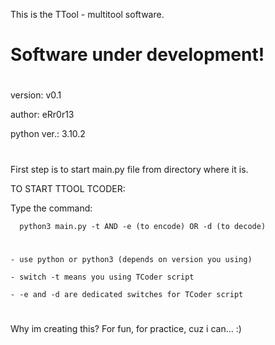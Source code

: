This is the TTool - multitool software.

# Software under development!

#
version: v0.1

author: eRr0r13

python ver.: 3.10.2
#


First step is to start main.py file from directory where it is.

TO START TTOOL TCODER:

Type the command: 
        
      python3 main.py -t AND -e (to encode) OR -d (to decode)
#

    - use python or python3 (depends on version you using)
    
    - switch -t means you using TCoder script
    
    - -e and -d are dedicated switches for TCoder script



#
#
Why im creating this? For fun, for practice, cuz i can... :)
